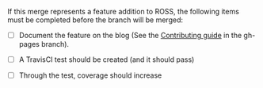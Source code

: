 If this merge represents a feature addition to ROSS, the following items must be completed before the branch will be merged:

- [ ] Document the feature on the blog (See the [Contributing guide](https://github.com/carothersc/ROSS/blob/gh-pages/CONTRIBUTING.md) in the gh-pages branch).
- [ ] A TravisCI test should be created (and it should pass)
- [ ] Through the test, coverage should increase

